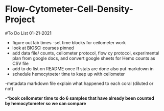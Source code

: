 # Flow-Cytometer-Cell-Density-Project

#To Do List 01-21-2021

- figure out lab times
-set time blocks for ceilometer work
- look at BIOSCI courses pinned 
- add data file/ counts,  cellometer protocol, flow cy protocol, experimental plan from google docs, and convert google sheets for Hemo counts as CSV file
- add to do list on README
once R stats are done also put markdown in 
- schedule hemocytoeter time to keep up with cellometer

-metadata markdown file explain what happened to each coral (diluted or not)

-*****book cellometer time to do 6 samples that have already been counted by hemocytometer so we can compare****
